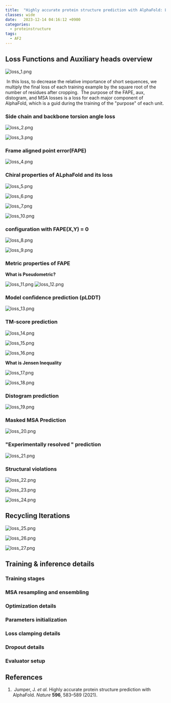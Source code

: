 ```yaml
---
title:  "Highly accurate protein structure prediction with AlphaFold: Loss Function"
classes: wide
date:   2023-12-14 04:16:12 +0900
categories: 
  - proteinstructure
tags:
  - AF2
---
```


## Loss Functions and Auxiliary heads overview

![loss_1.png](https://jasonkim8652.github.io/assets/images/AF2_loss_1.png)

​    In this loss, to decrease the relative importance of short sequences, we multiply the final loss of each training example by the square root of the number of residues after cropping. 
​     The purpose of the FAPE, aux, distogram, and MSA losses is a loss for each major component of AlphaFold, which is a guid during the training of the "purpose" of each unit. 

### Side chain and backbone torsion angle loss

![loss_2.png](https://jasonkim8652.github.io/assets/images/AF2_loss_2.png)

![loss_3.png](https://jasonkim8652.github.io/assets/images/AF2_loss_3.png)

### Frame aligned point error(FAPE)

![loss_4.png](https://jasonkim8652.github.io/assets/images/AF2_loss_4.png)

### Chiral properties of ALphaFold and its loss

![loss_5.png](https://jasonkim8652.github.io/assets/images/AF2_loss_5.png)

![loss_6.png](https://jasonkim8652.github.io/assets/images/AF2_loss_6.png)

![loss_7.png](https://jasonkim8652.github.io/assets/images/AF2_loss_7.png)

![loss_10.png](https://jasonkim8652.github.io/assets/images/AF2_loss_10.png)

### configuration with FAPE(X,Y) = 0

![loss_8.png](https://jasonkim8652.github.io/assets/images/AF2_loss_8.png)

![loss_9.png](https://jasonkim8652.github.io/assets/images/AF2_loss_9.png)

### Metric properties of FAPE

**What is Pseudometric?**



![loss_11.png](https://jasonkim8652.github.io/assets/images/AF2_loss_11.png)
![loss_12.png](https://jasonkim8652.github.io/assets/images/AF2_loss_12.png)

### Model confidence prediction (pLDDT)

![loss_13.png](https://jasonkim8652.github.io/assets/images/AF2_loss_13.png)

### TM-score prediction

![loss_14.png](https://jasonkim8652.github.io/assets/images/AF2_loss_14.png)

![loss_15.png](https://jasonkim8652.github.io/assets/images/AF2_loss_15.png)

![loss_16.png](https://jasonkim8652.github.io/assets/images/AF2_loss_16.png)

**What is Jensen Inequality** 

![loss_17.png](https://jasonkim8652.github.io/assets/images/AF2_loss_17.png)

![loss_18.png](https://jasonkim8652.github.io/assets/images/AF2_loss_18.png)

### Distogram prediction

![loss_19.png](https://jasonkim8652.github.io/assets/images/AF2_loss_19.png)

### Masked MSA Prediction

![loss_20.png](https://jasonkim8652.github.io/assets/images/AF2_loss_20.png)

### "Experimentally resolved " prediction 

![loss_21.png](https://jasonkim8652.github.io/assets/images/AF2_loss_21.png)

### Structural violations

![loss_22.png](https://jasonkim8652.github.io/assets/images/AF2_loss_22.png)

![loss_23.png](https://jasonkim8652.github.io/assets/images/AF2_loss_23.png)

![loss_24.png](https://jasonkim8652.github.io/assets/images/AF2_loss_24.png)

## Recycling Iterations

![loss_25.png](https://jasonkim8652.github.io/assets/images/AF2_loss_25.png)

![loss_26.png](https://jasonkim8652.github.io/assets/images/AF2_loss_26.png)

![loss_27.png](https://jasonkim8652.github.io/assets/images/AF2_loss_27.png)

## Training & inference details

### Training stages

### MSA resampling and ensembling

### Optimization details

### Parameters initialization

### Loss clamping details

### Dropout details

### Evaluator setup





## References

1. ​    Jumper, J. *et al.* Highly accurate protein structure prediction with AlphaFold. *Nature* **596**, 583–589 (2021).  
